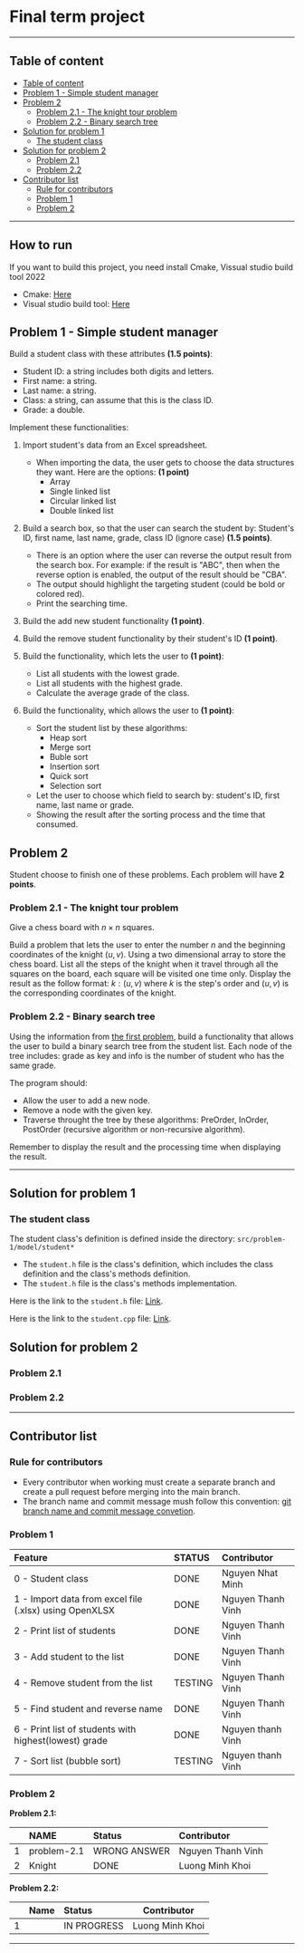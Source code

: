 # Final term project

---

## Table of content

<!-- @import "[TOC]" {cmd="toc" depthFrom=2 depthTo=6 orderedList=false} -->

<!-- code_chunk_output -->

- [Table of content](#table-of-content)
- [Problem 1 - Simple student manager](#problem-1---simple-student-manager)
- [Problem 2](#problem-2)
  - [Problem 2.1 - The knight tour problem](#problem-21---the-knight-tour-problem)
  - [Problem 2.2 - Binary search tree](#problem-22---binary-search-tree)
- [Solution for problem 1](#solution-for-problem-1)
  - [The student class](#the-student-class)
- [Solution for problem 2](#solution-for-problem-2)
  - [Problem 2.1](#problem-21)
  - [Problem 2.2](#problem-22)
- [Contributor list](#contributor-list)
  - [Rule for contributors](#rule-for-contributors)
  - [Problem 1](#problem-1)
  - [Problem 2](#problem-2-1)

<!-- /code_chunk_output -->

---

## How to run

If you want to build this project, you need install Cmake, Vissual studio build tool 2022

- Cmake: [Here](https://cmake.org/download/)
- Visual studio build tool: [Here](https://aka.ms/vs/17/release/VC_redist.x64.exe)

## Problem 1 - Simple student manager

Build a student class with these attributes **(1.5 points)**:

- Student ID: a string includes both digits and letters.
- First name: a string.
- Last name: a string.
- Class: a string, can assume that this is the class ID.
- Grade: a double.

Implement these functionalities:

1. Import student's data from an Excel spreadsheet.

   - When importing the data, the user gets to choose the data structures they want. Here are the options: **(1 point)**
     - Array
     - Single linked list
     - Circular linked list
     - Double linked list

2. Build a search box, so that the user can search the student by: Student's ID, first name, last name, grade, class ID (ignore case) **(1.5 points)**.

   - There is an option where the user can reverse the output result from the search box. For example: if the result is "ABC", then when the reverse option is enabled, the output of the result should be "CBA".
   - The output should highlight the targeting student (could be bold or colored red).
   - Print the searching time.

3. Build the add new student functionality **(1 point)**.
4. Build the remove student functionality by their student's ID **(1 point)**.
5. Build the functionality, which lets the user to **(1 point)**:

   - List all students with the lowest grade.
   - List all students with the highest grade.
   - Calculate the average grade of the class.

6. Build the functionality, which allows the user to **(1 point)**:
   - Sort the student list by these algorithms:
     - Heap sort
     - Merge sort
     - Buble sort
     - Insertion sort
     - Quick sort
     - Selection sort
   - Let the user to choose which field to search by: student's ID, first name, last name or grade.
   - Showing the result after the sorting process and the time that consumed.

## Problem 2

Student choose to finish one of these problems. Each problem will have **2 points**.

### Problem 2.1 - The knight tour problem

Give a chess board with $n \times n$ squares.

Build a problem that lets the user to enter the number $n$ and the beginning coordinates of the knight $(u, v)$. Using a two dimensional array to store the chess board. List all the steps of the knight when it travel through all the squares on the board, each square will be visited one time only. Display the result as the follow format: $k: (u, v)$ where $k$ is the step's order and $(u, v)$ is the corresponding coordinates of the knight.

### Problem 2.2 - Binary search tree

Using the information from [the first problem](#problem-1---simple-student-manager), build a functionality that allows the user to build a binary search tree from the student list. Each node of the tree includes: grade as key and info is the number of student who has the same grade.

The program should:

- Allow the user to add a new node.
- Remove a node with the given key.
- Traverse throught the tree by these algorithms: PreOrder, InOrder, PostOrder (recursive algorithm or non-recursive algorithm).

Remember to display the result and the processing time when displaying the result.

---

## Solution for problem 1

### The student class

The student class's definition is defined inside the directory: `src/problem-1/model/student*`

- The `student.h` file is the class's definition, which includes the class definition and the class's methods definition.
- The `student.h` file is the class's methods implementation.

Here is the link to the `student.h` file: [Link](./src/problem-1/model/student.h).

Here is the link to the `student.cpp` file: [Link](./src/problem-1/model/student.cpp).

## Solution for problem 2

### Problem 2.1

### Problem 2.2

---

## Contributor list

### Rule for contributors

- Every contributor when working must create a separate branch and create a pull request before merging into the main branch.
- The branch name and commit message mush follow this convention: [git branch name and commit message convetion](https://dev.to/varbsan/a-simplified-convention-for-naming-branches-and-commits-in-git-il4).

### Problem 1

| Feature                                                | STATUS  | Contributor       |
| :----------------------------------------------------- | :------ | :---------------- |
| 0 - Student class                                      | DONE    | Nguyen Nhat Minh  |
| 1 - Import data from excel file (.xlsx) using OpenXLSX | DONE    | Nguyen Thanh Vinh |
| 2 - Print list of students                             | DONE    | Nguyen Thanh Vinh |
| 3 - Add student to the list                            | DONE    | Nguyen Thanh Vinh |
| 4 - Remove student from the list                       | TESTING | Nguyen Thanh Vinh |
| 5 - Find student and reverse name                      | DONE    | Nguyen Thanh Vinh |
| 6 - Print list of students with highest(lowest) grade  | DONE    | Nguyen thanh Vinh |
| 7 - Sort list (bubble sort)                            | TESTING | Nguyen thanh Vinh |

### Problem 2

**Problem 2.1:**

|     | NAME        | Status       | Contributor       |
| :-- | :---------- | :----------- | :---------------- |
| 1   | problem-2.1 | WRONG ANSWER | Nguyen Thanh Vinh |
| 2   | Knight      | DONE         | Luong Minh Khoi   |

**Problem 2.2:**

|     | Name | Status      | Contributor     |
| :-- | :--- | :---------- | --------------- |
| 1   |      | IN PROGRESS | Luong Minh Khoi |

---
